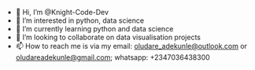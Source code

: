 - 👋 Hi, I’m @Knight-Code-Dev
- 👀 I’m interested in python, data science
- 🌱 I’m currently learning python and data science
- 💞️ I’m looking to collaborate on data visualisation projects
- 📫 How to reach me is via my email: oludare_adekunle@outlook.com or oludareadekunle@gmail.com; whatsapp: +2347036438300

<!---
Knight-Code-Dev/Knight-Code-Dev is a ✨ special ✨ repository because its `README.md` (this file) appears on your GitHub profile.
You can click the Preview link to take a look at your changes.
--->
